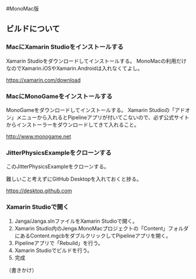 #MonoMac版

## ビルドについて
### MacにXamarin Studioをインストールする
Xamarin Studioをダウンロードしてインストールする。
MonoMacの利用だけなのでXamarin.iOSやXamarin.Androidは入れなくてよし。

https://xamarin.com/download

### MacにMonoGameをインストールする
MonoGameをダウンロードしてインストールする。
Xamarin Studioの「アドオン」メニューから入れるとPipelineアプリが付いてこないので、必ず公式サイトからインストーラーをダウンロードしてきて入れること。

http://www.monogame.net

### JitterPhysicsExampleをクローンする
このJitterPhysicsExampleをクローンする。

難しいこと考えずにGitHub Desktopを入れておくと捗る。

https://desktop.github.com

### Xamarin Studioで開く
1. Janga/Janga.slnファイルをXamarin Studioで開く。
1. Xamarin Studio内のJenga.MonoMacプロジェクトの「Content」フォルダにあるContent.mgcbをダブルクリックしてPipelineアプリを開く。
2. Pipelineアプリで「Rebuild」を行う。
3. Xamarin Studioでビルドを行う。
4. 完成

（書きかけ）
